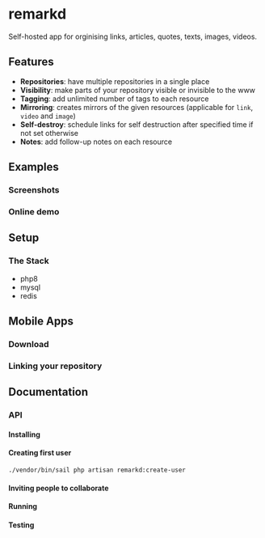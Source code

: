 # remarkd

Self-hosted app for orginising links, articles, quotes, texts, images, videos.

## Features

- **Repositories**: have multiple repositories in a single place
- **Visibility**: make parts of your repository visible or invisible to the www
- **Tagging**: add unlimited number of tags to each resource
- **Mirroring**: creates mirrors of the given resources (applicable for `link`, `video` and `image`)
- **Self-destroy**: schedule links for self destruction after specified time if not set otherwise
- **Notes**: add follow-up notes on each resource

## Examples

### Screenshots

### Online demo

## Setup

### The Stack

- php8
- mysql
- redis

## Mobile Apps

### Download

### Linking your repository

## Documentation

### API

#### Installing

#### Creating first user

```
./vendor/bin/sail php artisan remarkd:create-user
```

#### Inviting people to collaborate

#### Running


#### Testing


